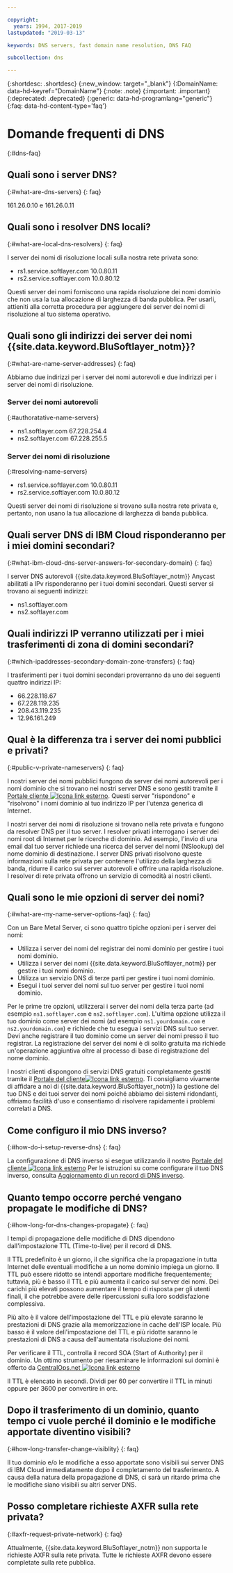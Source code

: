 ```yaml
---

copyright:
  years: 1994, 2017-2019
lastupdated: "2019-03-13"

keywords: DNS servers, fast domain name resolution, DNS FAQ

subcollection: dns

---
```



{:shortdesc: .shortdesc}
{:new_window: target="_blank"}
{:DomainName: data-hd-keyref="DomainName"}
{:note: .note}
{:important: .important}
{:deprecated: .deprecated}
{:generic: data-hd-programlang="generic"}
{:faq: data-hd-content-type='faq'}


# Domande frequenti di DNS
{:#dns-faq}

## Quali sono i server DNS?
{:#what-are-dns-servers}
{: faq}

161.26.0.10 e 161.26.0.11

## Quali sono i resolver DNS locali?
{:#what-are-local-dns-resolvers}
{: faq}

I server dei nomi di risoluzione locali sulla nostra rete privata sono:

* rs1.service.softlayer.com 10.0.80.11
* rs2.service.softlayer.com 10.0.80.12

Questi server dei nomi forniscono una rapida risoluzione dei nomi dominio che non usa la tua allocazione di larghezza di banda pubblica. Per usarli, attieniti alla corretta procedura per aggiungere dei server dei nomi di risoluzione al tuo sistema operativo.

## Quali sono gli indirizzi dei server dei nomi {{site.data.keyword.BluSoftlayer_notm}}?
{:#what-are-name-server-addresses}
{: faq}

Abbiamo due indirizzi per i server dei nomi autorevoli e due indirizzi per i server dei nomi di risoluzione.

### Server dei nomi autorevoli
{:#authoratative-name-servers}

* ns1.softlayer.com 67.228.254.4
* ns2.softlayer.com 67.228.255.5

### Server dei nomi di risoluzione
{:#resolving-name-servers}

* rs1.service.softlayer.com 10.0.80.11
* rs2.service.softlayer.com 10.0.80.12

Questi server dei nomi di risoluzione si trovano sulla nostra rete privata e, pertanto, non usano la tua allocazione di larghezza di banda pubblica. 

## Quali server DNS di IBM Cloud risponderanno per i miei domini secondari?
{:#what-ibm-cloud-dns-server-answers-for-secondary-domain}
{: faq}

I server DNS autorevoli {{site.data.keyword.BluSoftlayer_notm}} Anycast abilitati a IPv risponderanno per i tuoi domini secondari. Questi server si trovano ai seguenti indirizzi:

  * ns1.softlayer.com
  * ns2.softlayer.com
  
## Quali indirizzi IP verranno utilizzati per i miei trasferimenti di zona di domini secondari?
{:#which-ipaddresses-secondary-domain-zone-transfers}
{: faq}

I trasferimenti per i tuoi domini secondari proverranno da uno dei seguenti quattro indirizzi IP:

* 66.228.118.67
* 67.228.119.235
* 208.43.119.235
* 12.96.161.249

## Qual è la differenza tra i server dei nomi pubblici e privati?
{:#public-v-private-nameservers}
{: faq}

I nostri server dei nomi pubblici fungono da server dei nomi autorevoli per i nomi dominio che si trovano nei nostri server DNS e sono gestiti tramite il [Portale cliente ![Icona link esterno](../../icons/launch-glyph.svg "Icona link esterno")](https://{DomainName}/). Questi server "rispondono" e "risolvono" i nomi dominio al tuo indirizzo IP per l'utenza generica di Internet.

I nostri server dei nomi di risoluzione si trovano nella rete privata e fungono da resolver DNS per il tuo server. I resolver privati interrogano i server dei nomi root di Internet per le ricerche di dominio. Ad esempio, l'invio di una email dal tuo server richiede una ricerca del server del nomi (NSlookup) del nome dominio di destinazione. I server DNS privati risolvono queste informazioni sulla rete privata per contenere l'utilizzo della larghezza di banda, ridurre il carico sui server autorevoli e offrire una rapida risoluzione. I resolver di rete privata offrono un servizio di comodità ai nostri clienti.

## Quali sono le mie opzioni di server dei nomi?
{:#what-are-my-name-server-options-faq}
{: faq}

Con un Bare Metal Server, ci sono quattro tipiche opzioni per i server dei nomi:

* Utilizza i server dei nomi del registrar dei nomi dominio per gestire i tuoi nomi dominio.
* Utilizza i server dei nomi {{site.data.keyword.BluSoftlayer_notm}} per gestire i tuoi nomi dominio.
* Utilizza un servizio DNS di terze parti per gestire i tuoi nomi dominio.
* Esegui i tuoi server dei nomi sul tuo server per gestire i tuoi nomi dominio.

Per le prime tre opzioni, utilizzerai i server dei nomi della terza parte (ad esempio `ns1.softlayer.com` e `ns2.softlayer.com`). L'ultima opzione utilizza il tuo dominio come server dei nomi (ad esempio `ns1.yourdomain.com` e `ns2.yourdomain.com`) e richiede che tu esegua i servizi DNS sul tuo server. Devi anche registrare il tuo dominio come un server dei nomi presso il tuo registrar. La registrazione del server dei nomi è di solito gratuita ma richiede un'operazione aggiuntiva oltre al processo di base di registrazione del nome dominio.

I nostri clienti dispongono di servizi DNS gratuiti completamente gestiti tramite il [Portale del cliente![Icona link esterno](../../icons/launch-glyph.svg "Icona link esterno")](https://{DomainName}/). Ti consigliamo vivamente di affidare a noi di {{site.data.keyword.BluSoftlayer_notm}} la gestione del tuo DNS e dei tuoi server dei nomi poiché abbiamo dei sistemi ridondanti, offriamo facilità d'uso e consentiamo di risolvere rapidamente i problemi correlati a DNS.

## Come configuro il mio DNS inverso?
{:#how-do-i-setup-reverse-dns}
{: faq}

La configurazione di DNS inverso si esegue utilizzando il nostro [Portale del cliente ![Icona link esterno](../../icons/launch-glyph.svg "Icona link esterno")](https://{DomainName}/)  Per le istruzioni su come configurare il tuo DNS inverso, consulta [Aggiornamento di un record di DNS inverso](/docs/infrastructure/dns?topic=dns-update-reverse-dns-record).


## Quanto tempo occorre perché vengano propagate le modifiche di DNS?
{:#how-long-for-dns-changes-propagate}
{: faq}

I tempi di propagazione delle modifiche di DNS dipendono dall'impostazione TTL (Time-to-live) per il record di DNS.

Il TTL predefinito è un giorno, il che significa che la propagazione in tutta Internet delle eventuali modifiche a un nome dominio impiega un giorno. Il TTL può essere ridotto se intendi apportare modifiche frequentemente; tuttavia, più è basso il TTL e più aumenta il carico sul server dei nomi. Dei carichi più elevati possono aumentare il tempo di risposta per gli utenti finali, il che potrebbe avere delle ripercussioni sulla loro soddisfazione complessiva.

Più alto è il valore dell'impostazione del TTL e più elevate saranno le prestazioni di DNS grazie alla memorizzazione in cache dell'ISP locale. Più basso è il valore dell'impostazione del TTL e più ridotte saranno le prestazioni di DNS a causa dell'aumentata risoluzione dei nomi.

Per verificare il TTL, controlla il record SOA (Start of Authority) per il dominio. Un ottimo strumento per riesaminare le informazioni sui domini è offerto da [CentralOps.net ![Icona link esterno](../../icons/launch-glyph.svg "Icona link esterno")](http://centralops.net/co/)

Il TTL è elencato in secondi. Dividi per 60 per convertire il TTL in minuti oppure per 3600 per convertire in ore.


## Dopo il trasferimento di un dominio, quanto tempo ci vuole perché il dominio e le modifiche apportate diventino visibili?
{:#how-long-transfer-change-visiblity}
{: faq}

Il tuo dominio e/o le modifiche a esso apportate sono visibili sui server DNS di IBM Cloud immediatamente dopo il completamento del trasferimento. A causa della natura della propagazione di DNS, ci sarà un ritardo prima che le modifiche siano visibili su altri server DNS.

## Posso completare richieste AXFR sulla rete privata?
{:#axfr-request-private-network}
{: faq}

Attualmente, {{site.data.keyword.BluSoftlayer_notm}} non supporta le richieste AXFR sulla rete privata. Tutte le richieste AXFR devono essere completate sulla rete pubblica.

